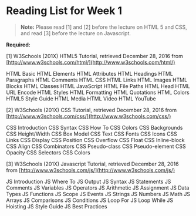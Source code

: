 # Reading List for Week 1

> **Note:** Please read [1] and [2] before the lecture on HTML 5 and CSS, and read [3] before the lecture on Javascript.

**Required:**

[1] W3Schools (201X) HTML5 Tutorial, retrieved December 28, 2016 from [http://www.w3schools.com/html/](http://www.w3schools.com/html/)

HTML Basic
HTML Elements
HTML Attributes
HTML Headings
HTML Paragraphs
HTML Comments
HTML CSS
HTML Links
HTML Images
HTML Blocks
HTML Classes
HTML JavaScript
HTML File Paths
HTML Head
HTML URL Encode
HTML Styles
HTML Formatting
HTML Quotations
HTML Colors
HTML5 Style Guide
HTML Media
HTML Video
HTML YouTube


[2] W3Schools (201X) CSS Tutorial, retrieved December 28, 2016 from [http://www.w3schools.com/css/](http://www.w3schools.com/css/)

CSS Introduction
CSS Syntax
CSS How To
CSS Colors
CSS Backgrounds
CSS Height/Width
CSS Box Model
CSS Text
CSS Fonts
CSS Icons
CSS Links
CSS Display
CSS Position
CSS Overflow
CSS Float
CSS Inline-block
CSS Align
CSS Combinators
CSS Pseudo-class
CSS Pseudo-element
CSS Opacity
CSS Selectors
CSS Colors


[3] W3Schools (201X) Javascript Tutorial, retrieved December 28, 2016 from [http://www.w3schools.com/js/](http://www.w3schools.com/js/)

JS Introduction
JS Where To
JS Output
JS Syntax
JS Statements
JS Comments
JS Variables
JS Operators
JS Arithmetic
JS Assignment
JS Data Types
JS Functions
JS Scope
JS Events
JS Strings
JS Numbers
JS Math
JS Arrays
JS Comparisons
JS Conditions
JS Loop For
JS Loop While
JS Hoisting
JS Style Guide
JS Best Practices